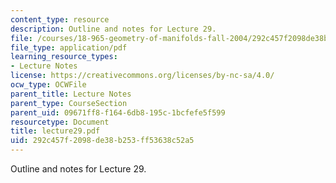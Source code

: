 ```yaml
---
content_type: resource
description: Outline and notes for Lecture 29.
file: /courses/18-965-geometry-of-manifolds-fall-2004/292c457f2098de38b253ff53638c52a5_lecture29.pdf
file_type: application/pdf
learning_resource_types:
- Lecture Notes
license: https://creativecommons.org/licenses/by-nc-sa/4.0/
ocw_type: OCWFile
parent_title: Lecture Notes
parent_type: CourseSection
parent_uid: 09671ff8-f164-6db8-195c-1bcfefe5f599
resourcetype: Document
title: lecture29.pdf
uid: 292c457f-2098-de38-b253-ff53638c52a5
---
```

Outline and notes for Lecture 29.